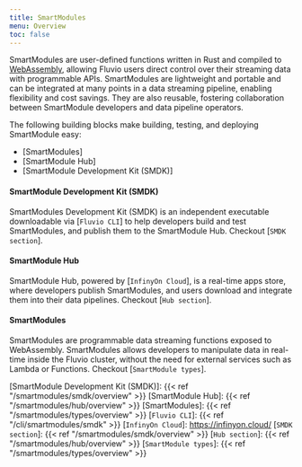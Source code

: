 ```yaml
---
title: SmartModules
menu: Overview
toc: false
---
```


SmartModules are user-defined functions written in Rust and compiled to <a href="https://webassembly.org/" target="_blank">WebAssembly</a>, allowing Fluvio users direct control over their streaming data with programmable APIs. SmartModules are lightweight and portable and can be integrated at many points in a data streaming pipeline, enabling flexibility and cost savings. They are also reusable, fostering collaboration between SmartModule developers and data pipeline operators.

The following building blocks make building, testing, and deploying SmartModule easy:

* [SmartModules]
* [SmartModule Hub]
* [SmartModule Development Kit (SMDK)]

#### SmartModule Development Kit (SMDK)

SmartModules Development Kit (SMDK) is an independent executable downloadable via [`Fluvio CLI`] to help developers build and test SmartModules, and publish them to the SmartModule Hub. Checkout [`SMDK section`].

#### SmartModule Hub

SmartModule Hub, powered by [`InfinyOn Cloud`], is a real-time apps store, where developers publish SmartModules, and users download and integrate them into their data pipelines. Checkout [`Hub section`].

#### SmartModules

SmartModules are programmable data streaming functions exposed to WebAssembly. SmartModules allows developers to manipulate data in real-time inside the Fluvio cluster, without the need for external services such as Lambda or Functions. Checkout [`SmartModule types`].


[SmartModule Development Kit (SMDK)]: {{< ref "/smartmodules/smdk/overview" >}}
[SmartModule Hub]: {{< ref "/smartmodules/hub/overview" >}}
[SmartModules]:  {{< ref "/smartmodules/types/overview" >}}
[`Fluvio CLI`]: {{< ref "/cli/smartmodules/smdk" >}}
[`InfinyOn Cloud`]: https://infinyon.cloud/
[`SMDK section`]: {{< ref "/smartmodules/smdk/overview" >}}
[`Hub section`]: {{< ref "/smartmodules/hub/overview" >}}
[`SmartModule types`]: {{< ref "/smartmodules/types/overview" >}}